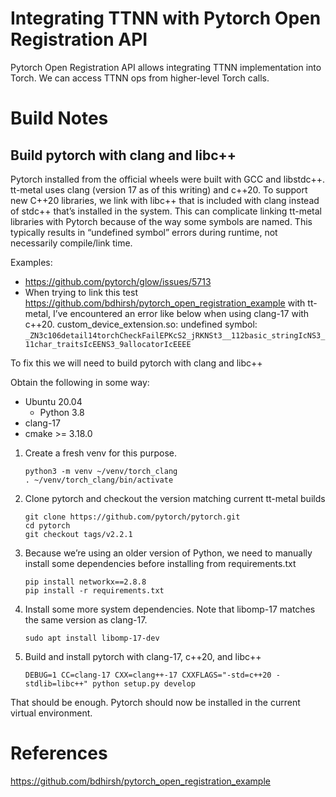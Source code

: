 # Integrating TTNN with Pytorch Open Registration API

Pytorch Open Registration API allows integrating TTNN implementation into Torch. We can access TTNN ops from higher-level Torch calls.

# Build Notes

## Build pytorch with clang and libc++
Pytorch installed from the official wheels were built with GCC and libstdc++. tt-metal uses clang (version 17 as of this writing) and c++20. To support new C++20 libraries, we link with libc++ that is included with clang instead of stdc++ that’s installed in the system. This can complicate linking tt-metal libraries with Pytorch because of the way some symbols are named. This typically results in “undefined symbol” errors during runtime, not necessarily compile/link time. 

Examples:

* https://github.com/pytorch/glow/issues/5713
* When trying to link this test https://github.com/bdhirsh/pytorch_open_registration_example with tt-metal, I’ve encountered an error like below when using clang-17 with c++20.
custom_device_extension.so: undefined symbol: `_ZN3c106detail14torchCheckFailEPKcS2_jRKNSt3__112basic_stringIcNS3_11char_traitsIcEENS3_9allocatorIcEEEE`

To fix this we will need to build pytorch with clang and libc++

Obtain the following in some way:

* Ubuntu 20.04
    * Python 3.8
* clang-17
* cmake >= 3.18.0

1. Create a fresh venv for this purpose. 
    ```
    python3 -m venv ~/venv/torch_clang
    . ~/venv/torch_clang/bin/activate
    ```

1. Clone pytorch and checkout the version matching current tt-metal builds
    ```
    git clone https://github.com/pytorch/pytorch.git
    cd pytorch
    git checkout tags/v2.2.1
    ```

1. Because we’re using an older version of Python, we need to manually install some dependencies before installing from requirements.txt
    ```
    pip install networkx==2.8.8
    pip install -r requirements.txt
    ```

1. Install some more system dependencies. Note that libomp-17 matches the same version as clang-17.
    ```
    sudo apt install libomp-17-dev
    ```

1. Build and install pytorch with clang-17, c++20, and libc++
    ```
    DEBUG=1 CC=clang-17 CXX=clang++-17 CXXFLAGS="-std=c++20 -stdlib=libc++" python setup.py develop
    ```

That should be enough. Pytorch should now be installed in the current virtual environment.


# References
https://github.com/bdhirsh/pytorch_open_registration_example